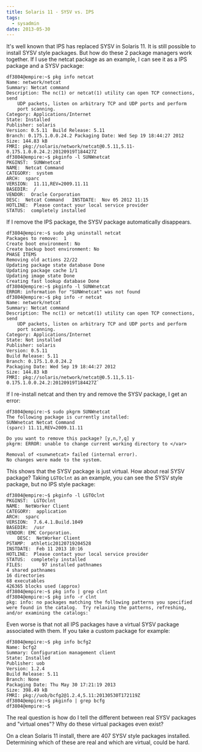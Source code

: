 ```yaml
---
title: Solaris 11 - SYSV vs. IPS
tags:
  - sysadmin
date: 2013-05-30
---
```


It's well known that IPS has replaced SYSV in Solaris 11. It is still
possible to install SYSV style packages. But how do these 2 package
managers work together. If I use the netcat package as an example, I can
see it as a IPS package and a SYSV package:

```plaintext
df3804@empire:~$ pkg info netcat
Name: network/netcat
Summary: Netcat command
Description: The nc(1) or netcat(1) utility can open TCP connections, send
	UDP packets, listen on arbitrary TCP and UDP ports and perform
	port scanning.
Category: Applications/Internet
State: Installed
Publisher: solaris
Version: 0.5.11  Build Release: 5.11
Branch: 0.175.1.0.0.24.2 Packaging Date: Wed Sep 19 18:44:27 2012
Size: 144.83 kB
FMRI: pkg://solaris/network/netcat@0.5.11,5.11-0.175.1.0.0.24.2:20120919T184427Z
df3804@empire:~$ pkginfo -l SUNWnetcat
PKGINST:  SUNWnetcat
NAME:  Netcat Command
CATEGORY:  system
ARCH:  sparc
VERSION:  11.11,REV=2009.11.11
BASEDIR:  /
VENDOR:  Oracle Corporation
DESC:  Netcat Command   INSTDATE:  Nov 05 2012 11:15
HOTLINE:  Please contact your local service provider
STATUS:  completely installed
```

If I remove the IPS package, the SYSV package automatically disappears.

```
df3804@empire:~$ sudo pkg uninstall netcat
Packages to remove:  1
Create boot environment: No
Create backup boot environment: No
PHASE ITEMS
Removing old actions 22/22
Updating package state database Done
Updating package cache 1/1
Updating image state Done
Creating fast lookup database Done
df3804@empire:~$ pkginfo -l SUNWnetcat
ERROR: information for "SUNWnetcat" was not found
df3804@empire:~$ pkg info -r netcat
Name: network/netcat
Summary: Netcat command
Description: The nc(1) or netcat(1) utility can open TCP connections, send
	UDP packets, listen on arbitrary TCP and UDP ports and perform
	port scanning.
Category: Applications/Internet
State: Not installed
Publisher: solaris
Version: 0.5.11
Build Release: 5.11
Branch: 0.175.1.0.0.24.2
Packaging Date: Wed Sep 19 18:44:27 2012
Size: 144.83 kB
FMRI: pkg://solaris/network/netcat@0.5.11,5.11-0.175.1.0.0.24.2:20120919T184427Z`
```

If I re-install netcat and then try and remove the SYSV package, I get
an error:

```plaintext
df3804@empire:~$ sudo pkgrm SUNWnetcat
The following package is currently installed:  
SUNWnetcat Netcat Command  
(sparc) 11.11,REV=2009.11.11

Do you want to remove this package? [y,n,?,q] y  
pkgrm: ERROR: unable to change current working directory to </var>

Removal of <sunwnetcat> failed (internal error).  
No changes were made to the system.  
```

This shows that the SYSV package is just virtual. How about real SYSV
package? Taking `LGTOclnt` as an example, you can see the SYSV style
package, but no IPS style package:

```plaintext
df3804@empire:~$ pkginfo -l LGTOclnt
PKGINST:  LGTOclnt
NAME:  NetWorker Client
CATEGORY:  application
ARCH:  sparc
VERSION:  7.6.4.1.Build.1049
BASEDIR:  /usr
VENDOR: EMC Corporation.
	DESC:  NetWorker Client
PSTAMP:  athletic20120719204528
INSTDATE:  Feb 11 2013 10:16
HOTLINE:  Please contact your local service provider     
STATUS:  completely installed      
FILES:       97 installed pathnames                    
4 shared pathnames                   
16 directories                   
68 executables               
426365 blocks used (approx) 
df3804@empire:~$ pkg info | grep clnt 
df3804@empire:~$ pkg info -r clnt 
pkg: info: no packages matching the following patterns you specified were found in the catalog.  Try relaxing the patterns, refreshing, and/or examining the catalogs:`
```

Even worse is that not all IPS packages have a virtual SYSV package
associated with them. If you take a custom package for example:

```plaintext
df3804@empire:~$ pkg info bcfg2
Name: bcfg2
Summary: Configuration management client
State: Installed
Publisher: uob
Version: 1.2.4
Build Release: 5.11
Branch: None
Packaging Date: Thu May 30 17:21:19 2013           
Size: 398.49 kB           
FMRI: pkg://uob/bcfg2@1.2.4,5.11:20130530T172119Z 
df3804@empire:~$ pkginfo | grep bcfg
df3804@empire:~$
```

The real question is how do I tell the different between real SYSV
packages and "virtual ones"? Why do these virtual packages even exist?

On a clean Solaris 11 install, there are 407 SYSV style packages
installed. Determining which of these are real and which are virtual,
could be hard.
